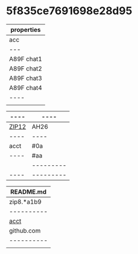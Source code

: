 
# 5f835ce7691698e28d95
<!---
``
        
| --- | --- | --- |         
| ---- | ----- | ---- | ---- |
| ---------- | ------ | ---- |   
``
--->
|         properties         |
| ---------------------------| 
| acc | 312 | 312 | index.js | 
| --- | --- | --- | tool bar |- || ---- | ----- | ---- | ---- | 
| A89F chat1 | Email | acct | ---- |      
| A89F chat2 | ----- | ---- | -----|     
| A89F chat3 | webml | name | ---- |
| A89F chat4 | issue | ---- | ---- | 
| ---- | ----- | ---- | ---- |
|  |        |  acc | -----    |


| ---- | ---- |
| -----| ---- |              
| [ZIP12](16f33491-e038-4de2-97a9-861f4f0be188) | AH26 |
| ---- | ---- |
| acct | #0a  |
| ---- | #aa  |       
|      | --------- |
| ---- | --------- |
                  

|  README.md |
| ---------- |
| zip8.*a1b9 | 
| ---------- |            
| [acct](https://github.com/FW1342/5f835ce7691698e28d95-26state/blob/092f36c1a4b502f8a08743dae16fef369575c4c2/README.md) |
| github.com | 
| ---------- |                                
|            | 
<!---              

| ---------- |              |                   
|||||||||||||| -------------| 
--->               




